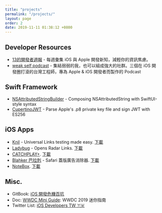 ```yaml
---
title: "projects"
permalink: "/projects/"
layout: page
order: 2
date: 2019-11-11 01:38:12 +0800
---
```


## Developer Resources

- [13的開發者週報](https://ethanhuang13.substack.com) - 每週彙集 iOS 與 Apple 開發新知，減輕你的資訊焦慮。
- [weak self podcast](https://weakself.dev) - 集結弱弱的我，也可以組成強大的社群。三個在 iOS 開發圈打滾的台灣工程師，專為 Apple & iOS 開發者而製作的 Podcast

## Swift Framework

- [NSAttributedStringBuilder](https://github.com/ethanhuang13/NSAttributedStringBuilder) - Composing NSAttributedString with SwiftUI-style syntax
- [CupertinoJWT](https://github.com/ethanhuang13/CupertinoJWT) - Parse Apple's .p8 private key file and sign JWT with ES256

## iOS Apps
- [Knil](https://github.com/ethanhuang13/knil) - Universal Links testing made easy. [下載](https://itunes.apple.com/us/app/knil-universal-link-testing/id1195310358?l=zh&ls=1&mt=8&ct=13h.tw)
- [Ladybug](https://github.com/ethanhuang13/ladybug) - Opens Radar Links. [下載](https://itunes.apple.com/us/app/ladybug-handles-radar-links/id1402968134?l=zh&ls=1&mt=8&ct=13h.tw)
- [CATCHPLAY+](https://www.catchplay.com/). [下載](http://bit.ly/catchplay)
- [Blahker 巴拉剋](https://github.com/ethanhuang13/blahker) - Safari 蓋版廣告消除器. [下載](http://bit.ly/blahker)
- [NoteBox](https://twitter.com/getnotebox). [下載](http://geni.us/notebox)

## Misc.
- GitBook: [iOS 開發危機百坑](https://ios-wikipitia.13h.tw)
- Doc: [WWDC Mini Guide](https://github.com/ethanhuang13/wwdc-mini-guide): WWDC 2019 迷你指南
- Twitter List: [iOS Developers TW 🇹🇼](https://twitter.com/ethanhuang13/lists/ios-developers-tw)
